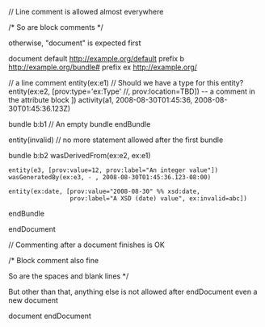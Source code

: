 // Line comment is allowed almost everywhere

/* So are block comments */

otherwise, "document" is expected first

document
  default <http://example.org/default>
  prefix b <http://example.org/bundle#>
  prefix ex <http://example.org/>

  // a line comment
  entity(ex:e1)  // Should we have a type for this entity?
  entity(ex:e2, [prov:type='ex:Type'
    //, prov:location=TBD]) -- a comment in the attribute block
  ])
  activity(a1, 2008-08-30T01:45:36, 2008-08-30T01:45:36.123Z)
  
  bundle b:b1
    // An empty bundle
  endBundle
  
  entity(invalid) // no more statement allowed after the first bundle

  bundle b:b2
    wasDerivedFrom(ex:e2, ex:e1)

    entity(e3, [prov:value=12, prov:label="An integer value"])
    wasGeneratedBy(ex:e3, - , 2008-08-30T01:45:36.123-08:00)

    entity(ex:date, [prov:value="2008-08-30" %% xsd:date,
                     prov:label="A XSD (date) value", ex:invalid=abc])
  endBundle

endDocument

// Commenting after a document finishes is OK

/* Block comment also fine

So are the spaces and blank lines
 */

But other than that, anything else is not allowed after endDocument
even a new document

document
endDocument